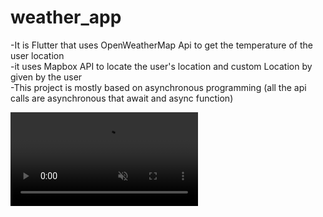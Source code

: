 # weather_app
-It is Flutter that uses OpenWeatherMap Api to get the temperature of the user location
<br/>
-it uses Mapbox API to locate the user's location and custom Location by given by the user
<br />
-This project is mostly based on asynchronous programming (all the api calls are asynchronous that await and async function)
<br/>






<video src="https://user-images.githubusercontent.com/64357406/181301038-425b7f03-7705-4096-b27a-99dcc12a2674.mp4"    controls autoplay muted style="max-height:640px;"></video>
